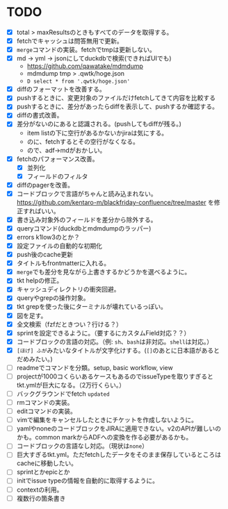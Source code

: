 # TODO

- [x] total > maxResultsのときもすべてのデータを取得する。
- [x] fetchでキャッシュは問答無用で更新。
- [x] `merge`コマンドの実装。fetchでtmpは更新しない。
- [x] md -> yml -> jsonにしてduckdbで検索(できればUIでも)
  - https://github.com/qawatake/mdmdump
  - mdmdump tmp > .qwtk/hoge.json
  - `D select * from '.qwtk/hoge.json'`
- [x] diffのフォーマットを改善する。
- [x] pushするときに、変更対象のファイルだけfetchしてきて内容を比較する
- [x] pushするときに、差分があったらdiffを表示して、pushするか確認する。
- [x] diffの書式改善。
- [x] 差分がないのにあると認識される。(pushしてもdiffが残る。)
  - item listの下に空行があるかないかjiraは気にする。
  - のに、fetchするとその空行がなくなる。
  - ので、adf→mdがおかしい。
- [x] fetchのパフォーマンス改善。
  - [x] 並列化
  - [x] フィールドのフィルタ
- [x] diffのpagerを改善。
- [x] コードブロックで言語がちゃんと読み込まれない。https://github.com/kentaro-m/blackfriday-confluence/tree/master を修正すればいい。
- [x] 書き込み対象外のフィールドを差分から除外する。
- [x] queryコマンド(duckdbとmdmdumpのラッパー)
- [x] errors k1low3のとか？
- [x] 設定ファイルの自動的な初期化
- [x] push後のcache更新
- [x] タイトルもfrontmatterに入れる。
- [x] `merge`でも差分を見ながら上書きするかどうかを選べるように。
- [x] tkt helpの修正。
- [x] キャッシュディレクトリの衝突回避。
- [x] queryやgrepの操作対象。
- [x] tkt grepを使った後にターミナルが壊れているっぽい。
- [x] 図を足す。
- [x] 全文検索（fzfだときつい？行ける？）
- [x] sprintを設定できるように。（要するにカスタムField対応？？）
- [x] コードブロックの言語の対応。（例: `sh`、`bash`は非対応。`shell`は対応。）
- [x] `[ほげ] ふが`みたいなタイトルが文字化けする。(`[]`のあとに日本語があるとだめみたい。)
- [ ] readmeでコマンドを分類。setup, basic workflow, view
- [ ] projectが1000コくらいあるケースもあるのでissueTypeを取りすぎるとtkt.ymlが巨大になる。（2万行くらい。）
- [ ] バックグラウンドでfetch `updated`
- [ ] rmコマンドの実装。
- [ ] editコマンドの実装。
- [ ] vimで編集をキャンセルしたときにチケットを作成しないように。
- [ ] yamlやnoneのコードブロックをJIRAに適用できない。v2のAPIが難しいのかも。common markからADFへの変換を作る必要があるかも。
- [ ] コードブロックの言語なし対応。（現状は`none`）
- [ ] 巨大すぎるtkt.yml。ただfetchしたデータをそのまま保存しているところはcacheに移動したい。
- [ ] sprintとかepicとか
- [ ] initでissue typeの情報を自動的に取得するように。
- [ ] contextの利用。
- [ ] 複数行の箇条書き
